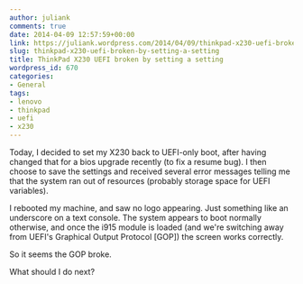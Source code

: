 ```yaml
---
author: juliank
comments: true
date: 2014-04-09 12:57:59+00:00
link: https://juliank.wordpress.com/2014/04/09/thinkpad-x230-uefi-broken-by-setting-a-setting/
slug: thinkpad-x230-uefi-broken-by-setting-a-setting
title: ThinkPad X230 UEFI broken by setting a setting
wordpress_id: 670
categories:
- General
tags:
- lenovo
- thinkpad
- uefi
- x230
---
```


Today, I decided to set my X230 back to UEFI-only boot, after having changed that for a bios upgrade recently (to fix a resume bug). I then choose to save the settings and received several error messages telling me that the system ran out of resources (probably storage space for UEFI variables).

I rebooted my machine, and saw no logo appearing. Just something like an underscore on a text console. The system appears to boot normally otherwise, and once the i915 module is loaded (and we're switching away from UEFI's Graphical Output Protocol [GOP]) the screen works correctly.

So it seems the GOP broke.

What should I do next?
